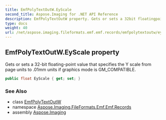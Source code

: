 ```yaml
---
title: EmfPolyTextOutW.EyScale
second_title: Aspose.Imaging for .NET API Reference
description: EmfPolyTextOutW property. Gets or sets a 32bit floatingpoint value that specifies the Y scale from page units to .01mm units if graphics mode is GM_COMPATIBLE
type: docs
weight: 40
url: /net/aspose.imaging.fileformats.emf.emf.records/emfpolytextoutw/eyscale/
---
```

## EmfPolyTextOutW.EyScale property

Gets or sets a 32-bit floating-point value that specifies the Y scale from page units to .01mm units if graphics mode is GM_COMPATIBLE.

```csharp
public float EyScale { get; set; }
```

### See Also

* class [EmfPolyTextOutW](../)
* namespace [Aspose.Imaging.FileFormats.Emf.Emf.Records](../../emfpolytextoutw/)
* assembly [Aspose.Imaging](../../../)


